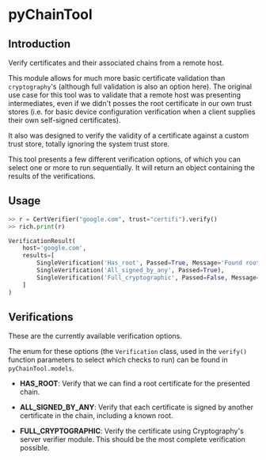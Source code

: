# pyChainTool

## Introduction

Verify certificates and their associated chains from a remote host.

This module allows for much more basic certificate validation than `cryptography`'s (although full validation
is also an option here). The original use case for this tool was to validate that a remote host was
presenting intermediates, even if we didn't posses the root certificate in our own trust stores (i.e. for
basic device configuration verification when a client supplies their own self-signed certificates).

It also was designed to verify the validity of a certificate against a custom trust store, totally ignoring
the system trust store.

This tool presents a few different verification options, of which you can select one or more to run sequentially.
It will return an object containing the results of the verifications. 

## Usage

```python
>> r = CertVerifier("google.com", trust="certifi").verify()
>> rich.print(r)

VerificationResult(
    host='google.com',
    results=[
        SingleVerification('Has_root', Passed=True, Message='Found root certificate CN=GTS Root R1,O=Google Trust Services LLC,C=US'),
        SingleVerification('All_signed_by_any', Passed=True),
        SingleVerification('Full_cryptographic', Passed=False, Message='Problem validating the certificate: validation failed: Other("EE keyUsage must not assert keyCertSign")')  
    ]
)
```

## Verifications
These are the currently available verification options. 

The enum for these options (the `Verification` class, used in 
the `verify()` function parameters to select which checks to run) can be found in `pyChainTool.models`.


- **HAS_ROOT**: Verify that we can find a root certificate for the presented chain.

- **ALL_SIGNED_BY_ANY**: Verify that each certificate is signed by another certificate in the chain, including a known root.

- **FULL_CRYPTOGRAPHIC**: Verify the certificate using Cryptography's server verifier module. This should be the most complete verification possible.



